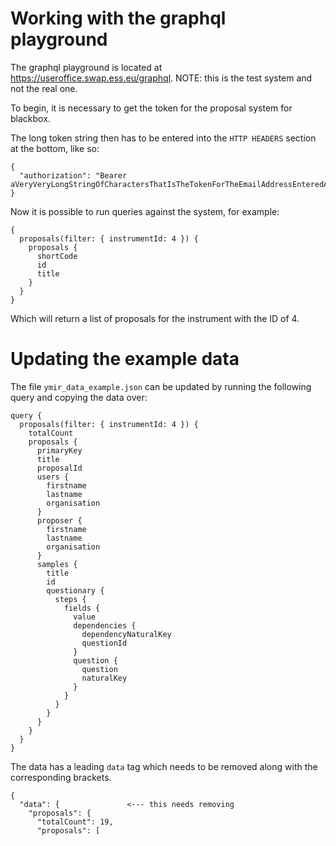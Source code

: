 # Working with the graphql playground

The graphql playground is located at https://useroffice.swap.ess.eu/graphql. NOTE: this is the test system and not the real one.

To begin, it is necessary to get the token for the proposal system for blackbox.

The long token string then has to be entered into the `HTTP HEADERS` section at the bottom, like so:
```
{
  "authorization": "Bearer aVeryVeryLongStringOfCharactersThatIsTheTokenForTheEmailAddressEnteredAbove"
}
```
Now it is possible to run queries against the system, for example:
``` 
{
  proposals(filter: { instrumentId: 4 }) {
    proposals {
      shortCode
      id
      title
    }
  }
}
```
Which will return a list of proposals for the instrument with the ID of 4.

# Updating the example data

The file `ymir_data_example.json` can be updated by running the following query and copying the data over:
```
query {
  proposals(filter: { instrumentId: 4 }) {
    totalCount
    proposals {
      primaryKey
      title
      proposalId
      users {
        firstname
        lastname
        organisation
      }
      proposer {
        firstname
        lastname
        organisation
      }
      samples {
        title
        id
        questionary {
          steps {
            fields {
              value
              dependencies {
                dependencyNaturalKey
                questionId
              }
              question {
                question
                naturalKey
              }
            }
          }
        }
      }
    }
  }
}
```

The data has a leading `data` tag which needs to be removed along with the corresponding brackets.
```
{
  "data": {               <--- this needs removing
    "proposals": {
      "totalCount": 19,
      "proposals": [
```
